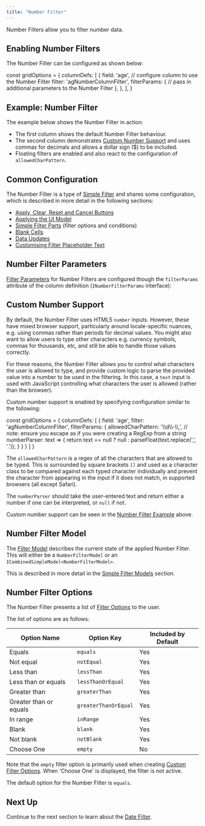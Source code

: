 ```yaml
---
title: "Number Filter"
---
```


Number Filters allow you to filter number data.

<image-caption src="filter-number/resources/number-filter.png" alt="Number Filter" width="12.5rem" centered="true"></image-caption>

## Enabling Number Filters

The Number Filter can be configured as shown below:

<snippet>
const gridOptions = {
    columnDefs: [
        {
            field: 'age',
            // configure column to use the Number Filter
            filter: 'agNumberColumnFilter',
            filterParams: {
                // pass in additional parameters to the Number Filter
            },
        },
    ],
}
</snippet>

## Example: Number Filter

The example below shows the Number Filter in action:

- The first column shows the default Number Filter behaviour.
- The second column demonstrates [Custom Number Support](#custom-number-support) and uses commas for decimals and allows a dollar sign ($) to be included.
- Floating filters are enabled and also react to the configuration of `allowedCharPattern`.

<grid-example title='Number Filter' name='number-filter' type='generated'></grid-example>

## Common Configuration

The Number Filter is a type of [Simple Filter](/filter-provided-simple/) and shares some configuration, which is described in more detail in the following sections:

- [Apply, Clear, Reset and Cancel Buttons](/filter-applying/#apply-clear-reset-and-cancel-buttons)
- [Applying the UI Model](/filter-applying/#applying-the-ui-model)
- [Simple Filter Parts](/filter-provided-simple/#simple-filter-parts) (filter options and conditions)
- [Blank Cells](/filter-provided-simple/#blank-cells-date-and-number-filters)
- [Data Updates](/filter-provided-simple/#data-updates)
- [Customising Filter Placeholder Text](/filter-provided-simple/#customising-filter-placeholder-text)

## Number Filter Parameters

[Filter Parameters](/filter-column/#filter-parameters) for Number Filters are configured though the `filterParams` attribute of the column definition (`INumberFilterParams` interface):

<interface-documentation interfaceName='INumberFilterParams' config='{"description":"", "sortAlphabetically":"true"}' overrideSrc="filter-number/resources/number-filter-params.json"></interface-documentation>

## Custom Number Support

By default, the Number Filter uses HTML5 `number` inputs. However, these have mixed browser support, particularly around locale-specific nuances, e.g. using commas rather than periods for decimal values. You might also want to allow users to type other characters e.g. currency symbols, commas for thousands, etc, and still be able to handle those values correctly.

For these reasons, the Number Filter allows you to control what characters the user is allowed to type, and provide custom logic to parse the provided value into a number to be used in the filtering. In this case, a `text` input is used with JavaScript controlling what characters the user is allowed (rather than the browser).

Custom number support is enabled by specifying configuration similar to the following:

<snippet>
const gridOptions = {
    columnDefs: [
        {
            field: 'age',
            filter: 'agNumberColumnFilter',
            filterParams: {
                allowedCharPattern: '\\d\\-\\,', // note: ensure you escape as if you were creating a RegExp from a string
                numberParser: text => {
                    return text == null ? null : parseFloat(text.replace(',', '.'));
                }
            }
        }
    ]
}
</snippet>

The `allowedCharPattern` is a regex of all the characters that are allowed to be typed. This is surrounded by square brackets `[]` and used as a character class to be compared against each typed character individually and prevent the character from appearing in the input if it does not match, in supported browsers (all except Safari).

The `numberParser` should take the user-entered text and return either a number if one can be interpreted, or `null` if not.

Custom number support can be seen in the [Number Filter Example](#example-number-filter) above.

## Number Filter Model

The [Filter Model](/filter-column/#filter-model) describes the current state of the applied Number Filter. This will either be a `NumberFilterModel` or an `ICombinedSimpleModel<NumberFilterModel>`.

This is described in more detail in the [Simple Filter Models](/filter-provided-simple/#simple-filter-models) section.

<interface-documentation interfaceName='NumberFilterModel'></interface-documentation>

## Number Filter Options

The Number Filter presents a list of [Filter Options](/filter-provided-simple/#filter-options) to the user.

The list of options are as follows:

| Option Name             | Option Key            | Included by Default |
| ----------------------- | --------------------- | ------------------- |
| Equals                  | `equals`              | Yes                 |
| Not equal               | `notEqual`            | Yes                 |
| Less than               | `lessThan`            | Yes                 |
| Less than or equals     | `lessThanOrEqual`     | Yes                 |
| Greater than            | `greaterThan`         | Yes                 |
| Greater than or equals  | `greaterThanOrEqual`  | Yes                 |
| In range                | `inRange`             | Yes                 |
| Blank                   | `blank`               | Yes                 |
| Not blank               | `notBlank`            | Yes                 |
| Choose One              | `empty`               | No                  |

Note that the `empty` filter option is primarily used when creating [Custom Filter Options](/filter-provided-simple/#custom-filter-options). When 'Choose One' is displayed, the filter is not active.

The default option for the Number Filter is `equals`.

## Next Up

Continue to the next section to learn about the [Date Filter](/filter-date/).
